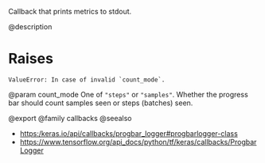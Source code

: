 Callback that prints metrics to stdout.

@description

# Raises
    ValueError: In case of invalid `count_mode`.

@param count_mode
One of `"steps"` or `"samples"`.
Whether the progress bar should
count samples seen or steps (batches) seen.

@export
@family callbacks
@seealso
+ <https:/keras.io/api/callbacks/progbar_logger#progbarlogger-class>
+ <https://www.tensorflow.org/api_docs/python/tf/keras/callbacks/ProgbarLogger>

